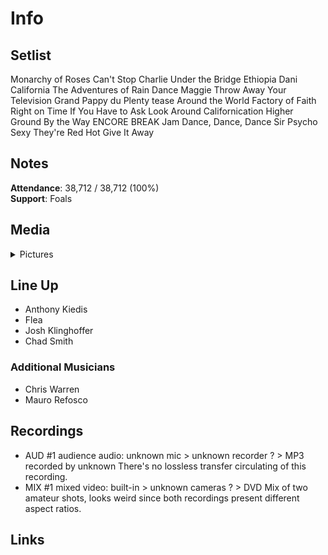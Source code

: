 # Info

## Setlist

Monarchy of Roses
Can't Stop
Charlie
Under the Bridge
Ethiopia
Dani California
The Adventures of Rain Dance Maggie
Throw Away Your Television
Grand Pappy du Plenty tease
Around the World
Factory of Faith
Right on Time
If You Have to Ask
Look Around
Californication
Higher Ground
By the Way
ENCORE BREAK
Jam
Dance, Dance, Dance
Sir Psycho Sexy
They're Red Hot
Give It Away

## Notes

**Attendance**: 38,712 / 38,712 (100%)
<br>
**Support**: Foals

## Media 

<details>
  <summary>Pictures</summary>
  <!--<img alt="Setlist" title="Setlist" src="_.jpg" height="200" />
  <img alt="Flyer" title="Flyer" src="_.jpg" height="200" />-->
</details>

## Line Up

* Anthony Kiedis
* Flea
* Josh Klinghoffer
* Chad Smith

### Additional Musicians

* Chris Warren  
* Mauro Refosco

## Recordings

* AUD #1 audience audio: unknown mic > unknown recorder ? > MP3 recorded by unknown There's no lossless transfer circulating of this recording.  
* MIX #1 mixed video: built-in > unknown cameras ? > DVD Mix of two amateur shots, looks weird since both recordings present different aspect ratios.

## Links